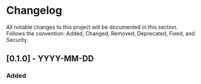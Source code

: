 # Changelog

All notable changes to this project will be documented in this section. 
Follows the convention: Added, Changed, Removed, Deprecated, Fixed, and Security.

## [0.1.0] - YYYY-MM-DD
### Added

